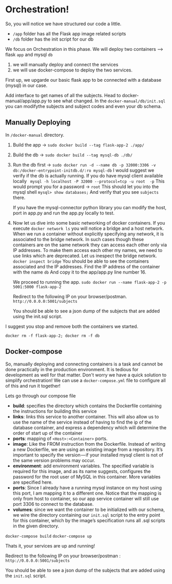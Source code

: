 # Orchestration!
So, you will notice we have structured our code a little.
- `/app` folder has all the Flask app image related scripts
- `/db` folder has the init script for our db

We focus on Orchestration in this phase.
We will deploy two containers --> flask `app` and mysql `db`
1. we will manually deploy and connect the services
2. we will use docker-compose to deploy the two services.


First up, we upgarde our basic flask app to be connected with a database (mysql) in our case.

Add interface to get names of all the subjects. Head to docker-manual/app/app.py to see what changed.
In the `docker-manual/db/init.sql` you can modifythe subjects and subject codes and even your db schema.

## Manually Deploying
In `/docker-manual` directory.
1. Build the app -> ```sudo docker build --tag flask-app-2 ./app/```
2. Build the db -> ```sudo docker build --tag mysql-db ./db/```
3. Run the db first -> ```sudo docker run -d --name db -p 32000:3306 -v db:/docker-entrypoint-initdb.d/:ro mysql-db```
   I would suggest we verify if the db is actually running.
   If you do have mysql client available locally
   ``` mysql -h localhost -P 32000 --protocol=tcp -u root  -p```
   This would prompt you for a password -> `root`
   This should let you into the mysql shell
   `mysql> show databases;`
   And verify that you see `subjects` there.

   If you have the mysql-connector python library
   you can modify the host, port in app.py and run the app.py locally to test.
4. Now let us dive into some basic networking of docker containers.
   If you execute ```docker network ls``` you will notice a bridge and a host network.
   When we run a container without explicitly specifying any network, it is associated to the bridge network.
   In such cases though these containers are on the same network they can access each other only via IP addresses.
   To make them access each other my names, we need to use links which are deprecated.
   Let us inespect the bridge network.
   `docker inspect bridge`
   You should be able to see the containers associated and the IP addresses.
   Find the IP address of the container with the name `db`
   And copy it to the app/app.py line number 16.

   We proceed to running the app.
   ```sudo docker run --name flask-app-2 -p 5001:5000 flask-app-2```

   Redirect to the following IP on your browser/postman.
   ```http://0.0.0.0:5001/subjects```

   You should be able to see a json dump of the subjects that are added using the init.sql script.

I suggest you stop and remove both the containers we started.

`docker rm -f flask-app-2; docker rm -f db`

## Docker-compose
So, manually deploying and connecting containers is a task and cannot be done practically in the production environment.
It is tedious for development as well for that matter.
Don't worry we have a quick solution to simplify orchestration! We can use a `docker-compose.yml` file to configure all of this and run it together!

Lets go through our compose file
- **build**: specifies the directory which contains the Dockerfile containing the instructions for building this service
- **links**: links this service to another container. This will also allow us to use the name of the service instead of having to find the ip of the database container, and express a dependency which will determine the order of start up of the container
- **ports**: mapping of `<Host>:<Container>` ports.
- **image**: Like the FROM instruction from the Dockerfile. Instead of writing a new Dockerfile, we are using an existing image from a repository. It’s important to specify the version — if your installed mysql client is not of the same version problems may occur.
- **environment**: add environment variables. The specified variable is required for this image, and as its name suggests, configures the password for the root user of MySQL in this container. More variables are specified here.
- **ports**: Since I already have a running mysql instance on my host using this port, I am mapping it to a different one. Notice that the mapping is only from host to container, so our app service container will still use port 3306 to connect to the database.
- **volumes**: since we want the container to be initialized with our schema, we wire the directory containing our `init.sql` script to the entry point for this container, which by the image’s specification runs all .sql scripts in the given directory.

```docker-compose build```
```docker-compose up```

Thats it, your services are up and running!

Redirect to the following IP on your browser/postman :
```http://0.0.0.0:5001/subjects```

You should be able to see a json dump of the subjects that are added using the `init.sql` script.
